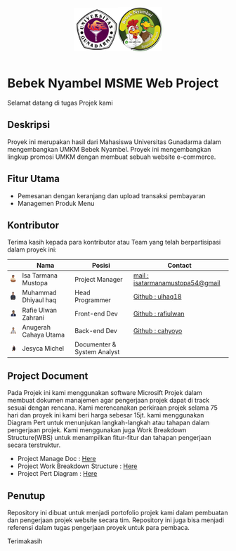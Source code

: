 
<div align="center" class="logo-container">
	<table border=0>
		<tr>
  <img src="Documentation Project Manage/images/Gunadarma Logo - Copy.jpg" width=100px alt="Logo Gunadarma">
	</tr>
	<tr><img src="Documentation Project Manage/images/logoBebekNyambel.png"  width=100px alt="Logo 2"></tr>
	</table>

  <div class="overlay"></div>
  
</div>

# Bebek Nyambel MSME Web Project

Selamat datang di tugas Projek kami 

## Deskripsi
Proyek ini merupakan hasil dari Mahasiswa Universitas Gunadarma dalam mengembangkan UMKM Bebek Nyambel. Proyek ini mengembangkan lingkup promosi UMKM dengan membuat sebuah website e-commerce. 

## Fitur Utama

- Pemesanan dengan keranjang dan upload transaksi pembayaran
- Managemen Produk Menu

## Kontributor

Terima kasih kepada para kontributor atau Team yang telah berpartisipasi dalam proyek ini:

<table>
  <thead>
    <tr>
      <th></th>
      <th>Nama</th>
      <th>Posisi</th>
      <th>Contact</th>
    </tr>
  </thead>
  <tbody>
    <tr>
      <td><img width=40px src="Documentation Project Manage/images/image (5).png" alt="Foto Profil"></td>
      <td>Isa Tarmana Mustopa</td>
      <td>Project Manager</td>
      <td><a href="mailto:isatarmanamustopa54@gmail.com">mail : isatarmanamustopa54@gmail</a></td>
    </tr>
    <tr>
      <td><img width=40px src="Documentation Project Manage/images/image (4).png" alt="Foto Profil"></td>
      <td>Muhammad Dhiyaul haq</td>
      <td>Head Programmer</td>
      <td><a href="https://github.com/ulhaq18">Github : ulhaq18</a></td>
    </tr>
    <tr>
      <td><img width=40px src="Documentation Project Manage/images/image (3).png" alt="Foto Profil"></td>
      <td>Rafie Ulwan Zahrani </td>
      <td>Front-end Dev</td>
      <td><a href="https://github.com/rafiulwan">Github : rafiulwan</a></td>
    </tr>
    <tr>
      <td><img width=40px src="Documentation Project Manage/images/image (1).png" alt="Foto Profil"></td>
      <td>Anugerah Cahaya Utama</td>
      <td>Back-end Dev</td>
      <td><a href="https://github.com/cahayoyo">Github : cahyoyo</a></td>
    </tr>
    <tr>
      <td><img width=40px src="Documentation Project Manage/images/image (2).png" alt="Foto Profil"></td>
      <td>Jesyca Michel</td>
      <td>Documenter & System Analyst</td>
      <td></td>
    </tr>
  </tbody>
</table>

## Project Document
Pada Projek ini kami menggunakan software Microsift Projek dalam membuat dokumen manajemen agar pengerjaan projek dapat di track sesuai dengan rencana. Kami merencanakan perkiraan projek selama 75 hari dan proyek ini kami beri harga sebesar 15jt. kami menggunakan Diagram Pert untuk menunjukan langkah-langkah atau tahapan dalam pengerjaan projek. Kami menggunakan juga Work Breakdown Structure(WBS) untuk menampilkan fitur-fitur dan tahapan pengerjaan secara terstruktur.

- Project Manage Doc : <a href="https://github.com/TarmanaM/project-bebek-nyambel/blob/main/Documentation%20Project%20Manage/BebekNyambelProject.mpp"> Here </a>
- Project Work Breakdown Structure : <a href="https://github.com/TarmanaM/project-bebek-nyambel/blob/main/Documentation%20Project%20Manage/Diagram%20Pert.pptx"> Here </a>
- Project Pert Diagram : <a href="https://github.com/TarmanaM/project-bebek-nyambel/blob/main/Documentation%20Project%20Manage/GAN%20%2B%20Biaya.xlsx"> Here </a>

## Penutup
Repository ini dibuat untuk menjadi portofolio projek kami dalam pembuatan dan pengerjaan projek website secara tim. Repository ini juga bisa menjadi referensi dalam tugas pengerjaan proyek untuk para pembaca.

Terimakasih
